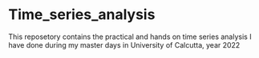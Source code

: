 # Time_series_analysis
This reposetory contains the practical and hands on time series analysis I have done during my master days in University of Calcutta, year 2022

